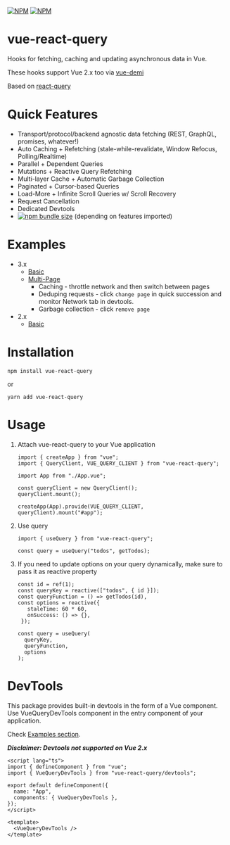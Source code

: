 [![NPM](https://img.shields.io/npm/v/vue-react-query)](https://www.npmjs.com/package/vue-react-query) [![NPM](https://img.shields.io/npm/l/vue-react-query)](https://github.com/DamianOsipiuk/vue-react-query/blob/main/LICENSE)

# vue-react-query

Hooks for fetching, caching and updating asynchronous data in Vue.

These hooks support Vue 2.x too via [vue-demi](https://github.com/vueuse/vue-demi)

Based on [react-query](https://github.com/tannerlinsley/react-query)

# Quick Features

- Transport/protocol/backend agnostic data fetching (REST, GraphQL, promises, whatever!)
- Auto Caching + Refetching (stale-while-revalidate, Window Refocus, Polling/Realtime)
- Parallel + Dependent Queries
- Mutations + Reactive Query Refetching
- Multi-layer Cache + Automatic Garbage Collection
- Paginated + Cursor-based Queries
- Load-More + Infinite Scroll Queries w/ Scroll Recovery
- Request Cancellation
- Dedicated Devtools
- [![npm bundle size](https://img.shields.io/bundlephobia/minzip/vue-react-query)](https://bundlephobia.com/result?p=vue-react-query) (depending on features imported)

# Examples

- 3.x
  - [Basic](https://github.com/DamianOsipiuk/vue-react-query/tree/main/examples/basic)
  - [Multi-Page](https://github.com/DamianOsipiuk/vue-react-query/tree/main/examples/multi-page)
    - Caching - throttle network and then switch between pages
    - Deduping requests - click `change page` in quick succession and monitor Network tab in devtools.
    - Garbage collection - click `remove page`
- 2.x
  - [Basic](https://github.com/DamianOsipiuk/vue-react-query/tree/main/examples/basic-vue2.x)

# Installation

```
npm install vue-react-query
```

or

```
yarn add vue-react-query
```

# Usage

1. Attach vue-react-query to your Vue application

   ```
   import { createApp } from "vue";
   import { QueryClient, VUE_QUERY_CLIENT } from "vue-react-query";

   import App from "./App.vue";

   const queryClient = new QueryClient();
   queryClient.mount();

   createApp(App).provide(VUE_QUERY_CLIENT, queryClient).mount("#app");
   ```

2. Use query

   ```
   import { useQuery } from "vue-react-query";

   const query = useQuery("todos", getTodos);
   ```

3. If you need to update options on your query dynamically, make sure to pass it as reactive property

   ```
   const id = ref(1);
   const queryKey = reactive(["todos", { id }]);
   const queryFunction = () => getTodos(id),
   const options = reactive({
      staleTime: 60 * 60,
      onSuccess: () => {},
    });

   const query = useQuery(
     queryKey,
     queryFunction,
     options
   );
   ```

# DevTools

This package provides built-in devtools in the form of a Vue component.  
Use VueQueryDevTools component in the entry component of your application.

Check [Examples section](#examples).

**_Disclaimer: Devtools not supported on Vue 2.x_**

```
<script lang="ts">
import { defineComponent } from "vue";
import { VueQueryDevTools } from "vue-react-query/devtools";

export default defineComponent({
  name: "App",
  components: { VueQueryDevTools },
});
</script>

<template>
  <VueQueryDevTools />
</template>

```

